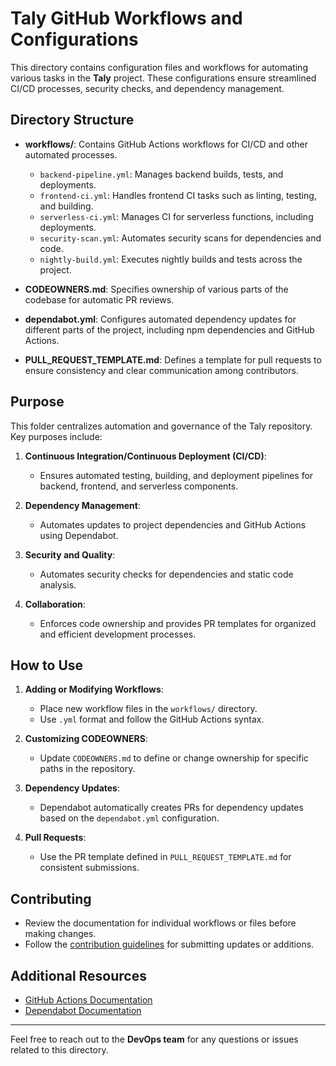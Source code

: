 # Taly GitHub Workflows and Configurations

This directory contains configuration files and workflows for automating various tasks in the **Taly** project. These configurations ensure streamlined CI/CD processes, security checks, and dependency management.

## Directory Structure

- **workflows/**: Contains GitHub Actions workflows for CI/CD and other automated processes.
  - `backend-pipeline.yml`: Manages backend builds, tests, and deployments.
  - `frontend-ci.yml`: Handles frontend CI tasks such as linting, testing, and building.
  - `serverless-ci.yml`: Manages CI for serverless functions, including deployments.
  - `security-scan.yml`: Automates security scans for dependencies and code.
  - `nightly-build.yml`: Executes nightly builds and tests across the project.

- **CODEOWNERS.md**: Specifies ownership of various parts of the codebase for automatic PR reviews.

- **dependabot.yml**: Configures automated dependency updates for different parts of the project, including npm dependencies and GitHub Actions.

- **PULL_REQUEST_TEMPLATE.md**: Defines a template for pull requests to ensure consistency and clear communication among contributors.

## Purpose

This folder centralizes automation and governance of the Taly repository. Key purposes include:

1. **Continuous Integration/Continuous Deployment (CI/CD)**:
   - Ensures automated testing, building, and deployment pipelines for backend, frontend, and serverless components.

2. **Dependency Management**:
   - Automates updates to project dependencies and GitHub Actions using Dependabot.

3. **Security and Quality**:
   - Automates security checks for dependencies and static code analysis.

4. **Collaboration**:
   - Enforces code ownership and provides PR templates for organized and efficient development processes.

## How to Use

1. **Adding or Modifying Workflows**:
   - Place new workflow files in the `workflows/` directory.
   - Use `.yml` format and follow the GitHub Actions syntax.

2. **Customizing CODEOWNERS**:
   - Update `CODEOWNERS.md` to define or change ownership for specific paths in the repository.

3. **Dependency Updates**:
   - Dependabot automatically creates PRs for dependency updates based on the `dependabot.yml` configuration.

4. **Pull Requests**:
   - Use the PR template defined in `PULL_REQUEST_TEMPLATE.md` for consistent submissions.

## Contributing

- Review the documentation for individual workflows or files before making changes.
- Follow the [contribution guidelines](../docs/contributing.md) for submitting updates or additions.

## Additional Resources

- [GitHub Actions Documentation](https://docs.github.com/en/actions)
- [Dependabot Documentation](https://docs.github.com/en/code-security/supply-chain-security/keeping-your-dependencies-updated-automatically)

---

Feel free to reach out to the **DevOps team** for any questions or issues related to this directory.
